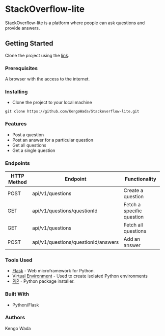 # StackOverflow-lite

StackOverflow-lite is a platform where people can ask questions and provide answers.


## Getting Started

Clone the project using the [link](https://github.com/KengoWada/Stackoverflow-lite).

### Prerequisites

A browser with the access to the internet.

### Installing

* Clone the project to your local machine
```
git clone https://github.com/KengoWada/Stackoverflow-lite.git
```

### Features

* Post a question
* Post an answer for a particular question
* Get all questions
* Get a single question


### Endpoints

HTTP Method|Endpoint|Functionality
-----------|--------|-------------
POST|api/v1/questions|Create a question
GET|api/v1/questions/questionId|Fetch a specific question
GET|api/v1/questions|Fetch all questions
POST|api/v1/questions/questionId/answers|Add an answer


### Tools Used

* [Flask](http://flask.pocoo.org/) - Web microframework for Python.
* [Virtual Environment](https://virtualenv.pypa.io/en/stable/) - Used to create isolated Python environments
* [PIP](https://pip.pypa.io/en/stable/) - Python package installer.

### Built With

* Python/Flask

### Authors

Kengo Wada